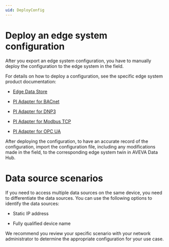 ```yaml
---
uid: DeployConfig
---
```


# Deploy an edge system configuration

After you export an edge system configuration, you have to manually deploy the configuration to the edge system in the field.

For details on how to deploy a configuration, see the specific edge system product documentation: 

 - [Edge Data Store](https://docs.osisoft.com/bundle/edge-data-store/page/configuration/configuration.html)

 - [PI Adapter for BACnet](https://docs.osisoft.com/bundle/pi-adapter-bacnet/page/configuration/configuration.html)
 
 - [PI Adapter for DNP3](https://docs.osisoft.com/bundle/pi-adapter-dnp3/page/configuration/configuration.html)
 
 - [PI Adapter for Modbus TCP](https://docs.osisoft.com/bundle/pi-adapter-modbus/page/configuration/configuration.html)
 
 - [PI Adapter for OPC UA](https://docs.osisoft.com/bundle/pi-adapter-opc-ua/page/configuration/configuration.html)

After deploying the configuration, to have an accurate record of the configuration, import the configuration file, including any modifications made in the field, to the corresponding edge system twin in AVEVA Data Hub.

# Data source scenarios

If you need to access multiple data sources on the same device, you need to differentiate the data sources. You can use the following options to identify the data sources:

 - Static IP address
 
 - Fully qualified device name

We recommend you review your specific scenario with your network administrator to determine the appropriate configuration for your use case.
